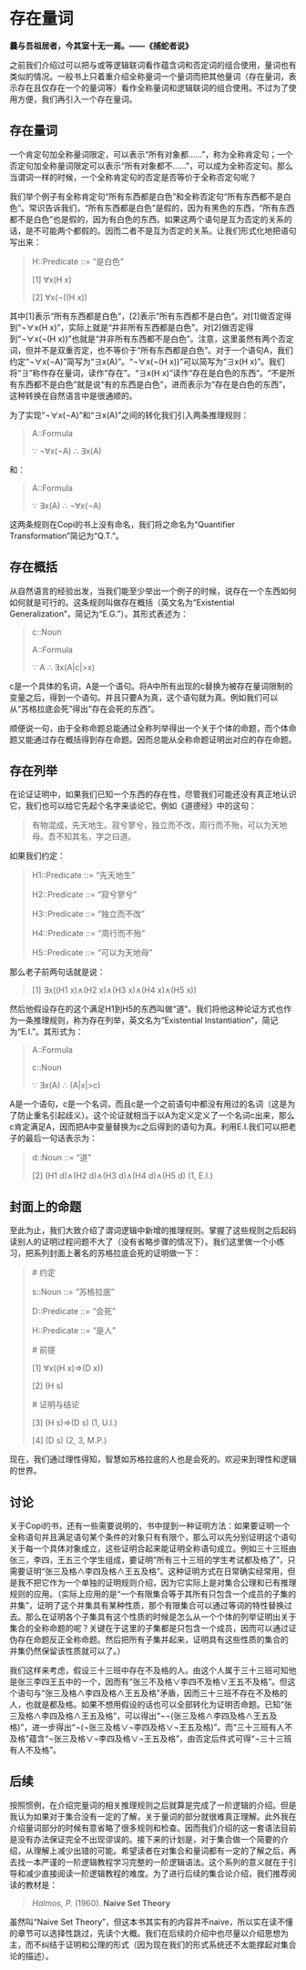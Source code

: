 # 存在量词

**曩与吾祖居者，今其室十无一焉。——《捕蛇者说》**

之前我们介绍过可以把与或等逻辑联词看作蕴含词和否定词的组合使用，量词也有类似的情况。一般书上只着重介绍全称量词一个量词而把其他量词（存在量词，表示存在且仅存在一个的量词等）看作全称量词和逻辑联词的组合使用。不过为了使用方便，我们再引入一个存在量词。

## 存在量词

一个肯定句加全称量词限定，可以表示“所有对象都……”，称为全称肯定句；一个否定句加全称量词限定可以表示“所有对象都不……”，可以成为全称否定句。那么当谓词一样的时候，一个全称肯定句的否定是否等价于全称否定句呢？

我们举个例子有全称肯定句“所有东西都是白色”和全称否定句“所有东西都不是白色”。常识告诉我们，“所有东西都是白色”是假的，因为有黑色的东西，“所有东西都不是白色”也是假的，因为有白色的东西。如果这两个语句是互为否定的关系的话，是不可能两个都假的。因而二者不是互为否定的关系。让我们形式化地把语句写出来：

> H::Predicate ::= “是白色”
>
> [1] ∀x(H x)
>
> [2] ∀x(¬((H x))

其中[1]表示“所有东西都是白色”，[2]表示“所有东西都不是白色”。对[1]做否定得到“¬∀x(H x)”，实际上就是“并非所有东西都是白色”。对[2]做否定得到“¬∀x(¬(H x))”也就是“并非所有东西都不是白色”。注意，这里虽然有两个否定词，但并不是双重否定，也不等价于“所有东西都是白色”。对于一个语句A，我们约定“¬∀x(¬A)”简写为“∃x(A)”。“¬∀x(¬(H x))”可以简写为“∃x(H x)”。我们将“∃”称作存在量词，读作“存在”。“∃x(H x)”读作“存在是白色的东西”。“不是所有东西都不是白色”就是说“有的东西是白色”，进而表示为“存在是白色的东西”，这种转换在自然语言中是很通顺的。

为了实现“¬∀x(¬A)”和“∃x(A)”之间的转化我们引入两条推理规则：

> A::Formula
>
> ∵ ¬∀x(¬A) ∴ ∃x(A)

和：

> A::Formula
>
> ∵ ∃x(A) ∴ ¬∀x(¬A)

这两条规则在Copi的书上没有命名，我们将之命名为“Quantifier Transformation”简记为“Q.T.”。

## 存在概括

从自然语言的经验出发，当我们能至少举出一个例子的时候，说存在一个东西如何如何就是可行的。这条规则叫做存在概括（英文名为“Existential Generalization”，简记为“E.G.”）。其形式表述为：

> c::Noun
>
> A::Formula
>
> ∵ A ∴ ∃x(A|c|>x)

c是一个具体的名词，A是一个语句。将A中所有出现的c替换为被存在量词限制的变量之后，得到一个语句。并且只要A为真，这个语句就为真。例如我们可以从“苏格拉底会死”得出“存在会死的东西”。

顺便说一句，由于全称命题总能通过全称列举得出一个关于个体的命题，而个体命题又能通过存在概括得到存在命题。因而总能从全称命题证明出对应的存在命题。

## 存在列举

在论证证明中，如果我们已知一个东西的存在性，尽管我们可能还没有真正地认识它，我们也可以给它先起个名字来谈论它。例如《道德经》中的这句：

> 有物混成，先天地生。寂兮寥兮，独立而不改，周行而不殆，可以为天地母。吾不知其名，字之曰道。 

如果我们约定：

> H1::Predicate ::= “先天地生”
>
> H2::Predicate ::= “寂兮寥兮”
>
> H3::Predicate ::= “独立而不改”
>
> H4::Predicate ::= “周行而不殆”
>
> H5::Predicate ::= “可以为天地母”

那么老子前两句话就是说：

> [1] ∃x((H1 x)∧(H2 x)∧(H3 x)∧(H4 x)∧(H5 x))

然后他假设存在的这个满足H1到H5的东西叫做“道”。我们将他这种论证方式也作为一条推理规则，称为存在列举，英文名为“Existential Instantiation”，简记为“E.I.”。其形式为：

> A::Formula
>
> c::Noun
>
> ∵ ∃x(A) ∴ (A|x|>c)

A是一个语句，c是一个名词，而且c是一个之前语句中都没有用过的名词（这是为了防止重名引起歧义）。这个论证就相当于以A为定义定义了一个名词c出来，那么c肯定满足A，因而把A中变量替换为c之后得到的语句为真。利用E.I.我们可以把老子的最后一句话表示为：

> d::Noun ::= “道”
>
> [2] (H1 d)∧(H2 d)∧(H3 d)∧(H4 d)∧(H5 d) (1, E.I.)

## 封面上的命题

至此为止，我们大致介绍了谓词逻辑中新增的推理规则。掌握了这些规则之后起码读别人的证明过程问题不大了（没有省略步骤的情况下）。我们这里做一个小练习，把系列封面上著名的苏格拉底会死的证明做一下：

> \# 约定
>
> s::Noun ::= “苏格拉底”
>
> D::Predicate ::= “会死”
>
> H::Predicate ::= “是人”
>
> \# 前提
>
> [1] ∀x((H x)⇒(D x))
>
> [2] (H s)
>
> \# 证明与结论
>
> [3] (H s)⇒(D s) (1, U.I.)
>
> [4] (D s) (2, 3, M.P.)

现在，我们通过理性得知，智慧如苏格拉底的人也是会死的。欢迎来到理性和逻辑的世界。

## 讨论

关于Copi的书，还有一些需要说明的，书中提到一种证明方法：如果要证明一个全称语句并且满足语句某个条件的对象只有有限个，那么可以先分别证明这个语句关于每一个具体对象成立，这些证明合起来能证明全称语句成立。例如三十三班由张三，李四，王五三个学生组成，要证明“所有三十三班的学生考试都及格了”，只需要证明“张三及格∧李四及格∧王五及格”。这种证明方式在日常确实经常用，但是我不把它作为一个单独的证明规则介绍，因为它实际上是对集合公理和已有推理规则的应用。（实际上应用的是“一个有限集合等于其所有只包含一个成员的子集的并集”，证明了这个并集具有某种性质，那个有限集合可以通过等词的特性替换过去。那么在证明各个子集具有这个性质的时候是怎么从一个个体的列举证明出关于集合的全称命题的呢？关键在于这里的子集都是只包含一个成员，因而可以通过证伪存在命题反正全称命题。然后把所有子集并起来，证明具有这些性质的集合的 并集仍然保留该性质就可以了。）

我们这样来考虑，假设三十三班中存在不及格的人。由这个人属于三十三班可知他是张三李四王五中的一个，因而有“张三不及格∨李四不及格∨王五不及格”。但这个语句与“张三及格∧李四及格∧王五及格”矛盾，因而三十三班不存在不及格的人，也就是都及格。如果不想用假设的话也可以全部转化为证明否命题。已知“张三及格∧李四及格∧王五及格”，可以得出“¬¬(张三及格∧李四及格∧王五及格)”，进一步得出“¬(¬张三及格∨¬李四及格∨¬王五及格)”。而“三十三班有人不及格”蕴含“¬张三及格∨¬李四及格∨¬王五及格”，由否定后件式可得“¬三十三班有人不及格”。

## 后续

按照惯例，在介绍完量词的相关推理规则之后就算是完成了一阶逻辑的介绍。但是我认为如果对于集合没有一定的了解，关于量词的部分就很难真正理解。此外我在介绍量词部分的时候有意省略了很多规则和检查。因而我们介绍的这一套语法目前是没有办法保证完全不出现谬误的。接下来的计划是，对于集合做一个简要的介绍，从理解上减少出错的可能。希望读者在对集合和量词都有一定的了解之后，再去找一本严谨的一阶逻辑教程学习完整的一阶逻辑语法。这个系列的意义就在于引导和减少直接阅读一阶逻辑教程的难度。为了进行后续的集合论介绍，我们推荐阅读的教材是：

> *Halmos, P.* (1960). **Naive Set Theory**

虽然叫“Naive Set Theory”，但这本书其实有的内容并不naive，所以实在读不懂的章节可以选择性跳过，先读个大概。我们在后续的介绍中也尽量以介绍思想为主，而不纠结于证明和公理的形式（因为现在我们的形式系统还不太能撑起对集合论的描述）。

